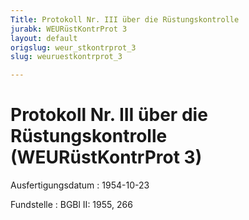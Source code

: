 ```yaml
---
Title: Protokoll Nr. III über die Rüstungskontrolle
jurabk: WEURüstKontrProt 3
layout: default
origslug: weur_stkontrprot_3
slug: weuruestkontrprot_3

---
```


# Protokoll Nr. III über die Rüstungskontrolle (WEURüstKontrProt 3)

Ausfertigungsdatum
:   1954-10-23

Fundstelle
:   BGBl II: 1955, 266

